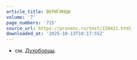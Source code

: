 ```yaml
---
article_title: ВЕРИГИНЦЫ
volume: '7'
page_numbers: '715'
source_url: https://pravenc.ru/text/150421.html
downloaded_at: '2025-10-13T10:17:55Z'
---
```


- см. [Духоборцы](https://pravenc.ru/text/Духоборцы.html).
